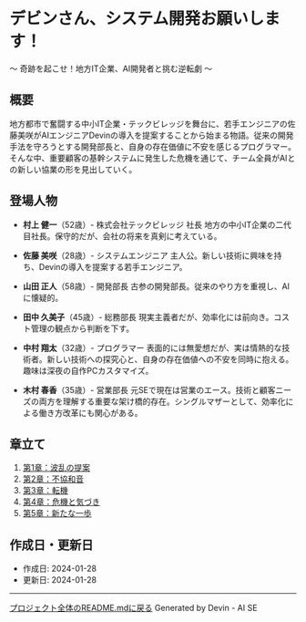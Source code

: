 # デビンさん、システム開発お願いします！
～ 奇跡を起こせ！地方IT企業、AI開発者と挑む逆転劇 ～

## 概要
地方都市で奮闘する中小IT企業・テックビレッジを舞台に、若手エンジニアの佐藤美咲がAIエンジニアDevinの導入を提案することから始まる物語。従来の開発手法を守ろうとする開発部長と、自身の存在価値に不安を感じるプログラマー。そんな中、重要顧客の基幹システムに発生した危機を通じて、チーム全員がAIとの新しい協業の形を見出していく。

## 登場人物
- **村上 健一**（52歳）- 株式会社テックビレッジ 社長
  地方の中小IT企業の二代目社長。保守的だが、会社の将来を真剣に考えている。

- **佐藤 美咲**（28歳）- システムエンジニア
  主人公。新しい技術に興味を持ち、Devinの導入を提案する若手エンジニア。

- **山田 正人**（58歳）- 開発部長
  古参の開発部長。従来のやり方を重視し、AIに懐疑的。

- **田中 久美子**（45歳）- 総務部長
  現実主義者だが、効率化には前向き。コスト管理の観点から判断を下す。

- **中村 翔太**（32歳）- プログラマー
  表面的には無愛想だが、実は情熱的な技術者。新しい技術への探究心と、自身の存在価値への不安を同時に抱える。趣味は深夜の自作PCカスタマイズ。

- **木村 春香**（35歳）- 営業部長
  元SEで現在は営業のエース。技術と顧客ニーズの両方を理解する重要な架け橋的存在。シングルマザーとして、効率化による働き方改革にも関心がある。

## 章立て
1. [第1章：波乱の提案](./chapter1.md)
2. [第2章：不協和音](./chapter2.md)
3. [第3章：転機](./chapter3.md)
4. [第4章：危機と気づき](./chapter4.md)
5. [第5章：新たな一歩](./chapter5.md)

## 作成日・更新日
- 作成日: 2024-01-28
- 更新日: 2024-01-28

---
[プロジェクト全体のREADME.mdに戻る](../README.md)
Generated by Devin - AI SE
